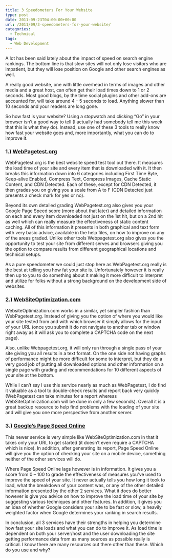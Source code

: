 ```yaml
---
title: 3 Speedometers For Your Website
type: post
date: 2011-09-23T04:00:00+00:00
url: /2011/09/3-speedometers-for-your-website/
categories:
  - Technical
tags:
  - Web Development
---
```


A lot has been said lately about the impact of speed on search engine rankings. The bottom line is that slow sites will not only lose visitors who are impatient, but they will lose position on Google and other search engines as well.

A really good website, one with little overhead in terms of images and other media and a great host, can often get their load times down to 1 or 2 seconds. Most good blogs, by the time social plugins and other add-ons are accounted for, will take around 4 – 5 seconds to load. Anything slower than 10 seconds and your readers are long gone.

So how fast is your website? Using a stopwatch and clicking “Go” in your browser isn’t a good way to tell (I actually had somebody tell me this week that this is what they do). Instead, use one of these 3 tools to really know how fast your website goes and, more importantly, what you can do to improve it.

### 1.) [WebPagetest.org](http://www.webpagetest.org/ "WebPagetest.org")

WebPagetest.org is the best website speed test tool out there. It measures the load time of your site and every item that is downloaded with it. It then breaks this information down into 6 categories including First Time Byte, Keep-alive Enabled, Compress Text, Compress Images, Cache Static Content, and CDN Detected. Each of these, except for CDN Detected, it then grades you on giving you a scale from A to F (CDN Detected just presents a check mark for yes or no).

Beyond its own detailed grading WebPagetest.org also gives you your Google Page Speed score (more about that later) and detailed information on each and every item downloaded not just on the 1st hit, but on a 2nd hit as well which can really measure the effectiveness of static content caching. All of this information it presents in both graphical and text form with very basic advice, available in the help files, on how to improve on any of the areas graded. Unlike other tools Webpagetest.org also gives you the opportunity to test your site from different serves and browsers giving you the option to compare results from different geographical locations and technical setups.

As a pure speedometer we could just stop here as WebPagetest.org really is the best at telling you how fat your site is. Unfortunately however it is really then up to you to do something about it making it more difficult to interpret and utilize for folks without a strong background on the development side of websites.

### 2.) [WebSiteOptimization.com](http://www.websiteoptimization.com/services/analyze/ "WebSiteOptimization.com")

WebsiteOptimization.com works in a similar, yet simpler fashion than WebPagetest.org. Instead of giving you the option of where you would like your site tested from and with which browser it simply allows for the input of your URL (once you submit it do not navigate to another tab or window right away as it will ask you to complete a CAPTCHA code on the next page).

Also, unlike Webpagetest.org, it will only run through a single pass of your site giving you all results in a text format. On the one side not having graphs of performance might be more difficult for some to interpret, but they do a very good job of putting all downloaded options and other information on a single page with grading and recommendations for 10 different aspects of your site at the bottom.

While I can’t say I use this service nearly as much as WebPagetest, I do find it valuable as a tool to double-check results and report back very quickly (WebPagetest can take minutes for a report whereas WebSiteOptimization.com will be done in only a few seconds). Overall it is a great backup resource to help find problems with the loading of your site and will give you one more perspective from another server.

### 3.) [Google’s Page Speed Online](https://developers.google.com/speed/pagespeed/insights/ "Googles Page Speed Online")

This newer service is very simple like WebSiteOptimization.com in that it takes only your URL to get started (it doesn’t even require a CAPTCHA which is nice). In addition, after generating its report, Page Speed Online will give you the option of checking your site on a mobile device, something neither of the other services will do.

Where Page Speed Online lags however is in information. It gives you a score from 0 – 100 to grade the effectiveness of measures you’ve used to improve the speed of your site. It never actually tells you how long it took to load, what the breakdown of your content was, or any of the other detailed information presented by the other 2 services. What it does do better however is give you advice on how to improve the load time of your site by suggesting various techniques and other features. In addition, it gives you an idea of whether Google considers your site to be fast or slow, a heavily weighted factor when Google determines your ranking in search results.

In conclusion, all 3 services have their strengths in helping you determine how fast your site loads and what you can do to improve it. As load time is dependent on both your server/host and the user downloading the site getting performance data from as many sources as possible really is critical. I know there are many resources out there other than these. Which do you use and why?